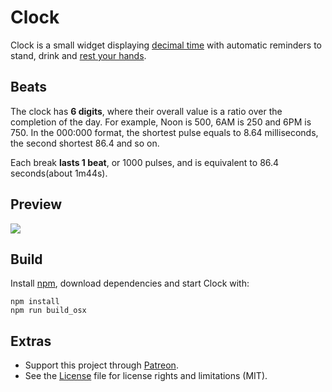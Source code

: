 # Clock

Clock is a small widget displaying [decimal time](http://wiki.xxiivv.com/desamber) with automatic reminders to stand, drink and [rest your hands](https://en.wikipedia.org/wiki/Repetitive_strain_injury).

## Beats

The clock has **6 digits**, where their overall value is a ratio over the completion of the day. For example, Noon is 500, 6AM is 250 and 6PM is 750. In the 000:000 format, the shortest pulse equals to 8.64 milliseconds, the second shortest 86.4 and so on. 

Each break **lasts 1 beat**, or 1000 pulses, and is equivalent to 86.4 seconds(about 1m44s).

## Preview

<img src='https://raw.githubusercontent.com/hundredrabbits/Clock/master/PREVIEW.jpg'/>

## Build

Install [npm](https://docs.npmjs.com/getting-started/installing-node), download dependencies and start Clock with:

```
npm install
npm run build_osx
```

## Extras

- Support this project through [Patreon](https://patreon.com/100).
- See the [License](LICENSE.md) file for license rights and limitations (MIT).
